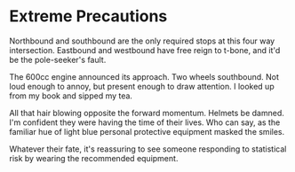 <!--data 2020-09-16 -->

# Extreme Precautions

Northbound and southbound are the only required stops at this four way intersection.
Eastbound and westbound have free reign to t-bone, and it'd be the pole-seeker's fault.

The 600cc engine announced its approach.
Two wheels southbound.
Not loud enough to annoy, but present enough to draw attention.
I looked up from my book and sipped my tea.

All that hair blowing opposite the forward momentum.
Helmets be damned.
I'm confident they were having the time of their lives.
Who can say, as the familiar hue of light blue personal protective equipment masked the smiles.

Whatever their fate, it's reassuring to see someone responding to statistical risk by wearing the recommended equipment.